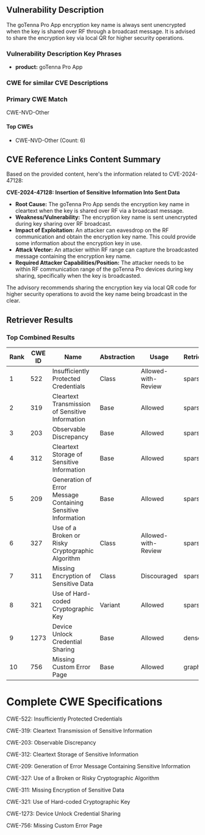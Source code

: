 ## Vulnerability Description
The goTenna Pro App encryption key name is always sent unencrypted when the key is shared over RF through a broadcast message. It is advised to share the encryption key via local QR for higher security operations.

### Vulnerability Description Key Phrases
- **product:** goTenna Pro App

### CWE for similar CVE Descriptions
### Primary CWE Match
CWE-NVD-Other

#### Top CWEs
- CWE-NVD-Other (Count: 6)

## CVE Reference Links Content Summary
Based on the provided content, here's the information related to CVE-2024-47128:

**CVE-2024-47128: Insertion of Sensitive Information Into Sent Data**

*   **Root Cause:** The goTenna Pro App sends the encryption key name in cleartext when the key is shared over RF via a broadcast message.
*   **Weakness/Vulnerability:**  The encryption key name is sent unencrypted during key sharing over RF broadcast.
*   **Impact of Exploitation:** An attacker can eavesdrop on the RF communication and obtain the encryption key name. This could provide some information about the encryption key in use.
*   **Attack Vector:** An attacker within RF range can capture the broadcasted message containing the encryption key name.
*  **Required Attacker Capabilities/Position:** The attacker needs to be within RF communication range of the goTenna Pro devices during key sharing, specifically when the key is broadcasted.

The advisory recommends sharing the encryption key via local QR code for higher security operations to avoid the key name being broadcast in the clear.

## Retriever Results

### Top Combined Results

| Rank | CWE ID | Name | Abstraction | Usage  | Retrievers | Individual Scores |
|------|--------|------|-------------|-------|------------|-------------------|
| 1 | 522 | Insufficiently Protected Credentials | Class | Allowed-with-Review | sparse | 0.074 |
| 2 | 319 | Cleartext Transmission of Sensitive Information | Base | Allowed | sparse | 0.074 |
| 3 | 203 | Observable Discrepancy | Base | Allowed | sparse | 0.070 |
| 4 | 312 | Cleartext Storage of Sensitive Information | Base | Allowed | sparse | 0.070 |
| 5 | 209 | Generation of Error Message Containing Sensitive Information | Base | Allowed | sparse | 0.070 |
| 6 | 327 | Use of a Broken or Risky Cryptographic Algorithm | Class | Allowed-with-Review | sparse | 0.068 |
| 7 | 311 | Missing Encryption of Sensitive Data | Class | Discouraged | sparse | 0.067 |
| 8 | 321 | Use of Hard-coded Cryptographic Key | Variant | Allowed | sparse | 0.067 |
| 9 | 1273 | Device Unlock Credential Sharing | Base | Allowed | dense | 0.368 |
| 10 | 756 | Missing Custom Error Page | Base | Allowed | graph | 0.002 |



# Complete CWE Specifications

CWE-522: Insufficiently Protected Credentials

CWE-319: Cleartext Transmission of Sensitive Information

CWE-203: Observable Discrepancy

CWE-312: Cleartext Storage of Sensitive Information

CWE-209: Generation of Error Message Containing Sensitive Information

CWE-327: Use of a Broken or Risky Cryptographic Algorithm

CWE-311: Missing Encryption of Sensitive Data

CWE-321: Use of Hard-coded Cryptographic Key

CWE-1273: Device Unlock Credential Sharing

CWE-756: Missing Custom Error Page